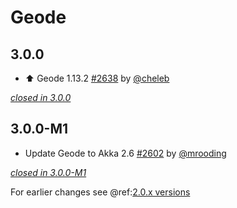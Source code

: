 # Geode

## 3.0.0

- ⬆️ Geode 1.13.2 [#2638](https://github.com/akka/alpakka/issues/2638) by [@cheleb](https://github.com/cheleb)

[*closed in 3.0.0*](https://github.com/akka/alpakka/issues?q=is%3Aclosed+milestone%3A3.0.0+label%3Ap%3Ageode)

## 3.0.0-M1

- Update Geode to Akka 2.6 [#2602](https://github.com/akka/alpakka/issues/2602) by [@mrooding](https://github.com/mrooding)

[*closed in 3.0.0-M1*](https://github.com/akka/alpakka/issues?q=is%3Aclosed+milestone%3A3.0.0-M1+label%3Ap%3Ageode)

For earlier changes see @ref:[2.0.x versions](../2.0.x/geode.md)

